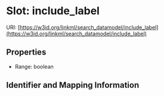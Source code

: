 # Slot: include_label

URI: [https://w3id.org/linkml/search_datamodel/include_label](https://w3id.org/linkml/search_datamodel/include_label)



<!-- no inheritance hierarchy -->


## Properties

 * Range: boolean



## Identifier and Mapping Information





